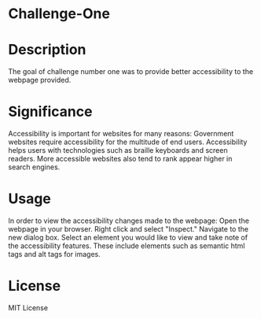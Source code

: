 # Challenge-One

# Description
The goal of challenge number one was to provide better accessibility to the webpage provided.

# Significance
Accessibility is important for websites for many reasons:
Government websites require accessibility for the multitude of end users.
Accessibility helps users with technologies such as braille keyboards and screen readers.
More accessible websites also tend to rank appear higher in search engines.

# Usage
In order to view the accessibility changes made to the webpage:
Open the webpage in your browser.
Right click and select "Inspect."
Navigate to the new dialog box.
Select an element you would like to view and take note of the accessibility features.
These include elements such as semantic html tags and alt tags for images.

# License
MIT License